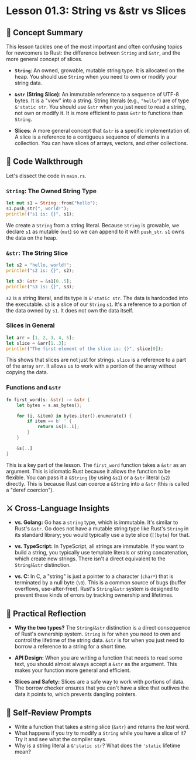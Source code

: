 # Lesson 01.3: String vs &str vs Slices

## 🧠 Concept Summary

This lesson tackles one of the most important and often confusing topics for newcomers to Rust: the difference between `String` and `&str`, and the more general concept of slices.

- **`String`**: An owned, growable, mutable string type. It is allocated on the heap. You should use `String` when you need to own or modify your string data.

- **`&str` (String Slice)**: An immutable reference to a sequence of UTF-8 bytes. It is a "view" into a string. String literals (e.g., `"hello"`) are of type `&'static str`. You should use `&str` when you just need to read a string, not own or modify it. It is more efficient to pass `&str` to functions than `String`.

- **Slices**: A more general concept that `&str` is a specific implementation of. A slice is a reference to a contiguous sequence of elements in a collection. You can have slices of arrays, vectors, and other collections.

## 🧩 Code Walkthrough

Let's dissect the code in `main.rs`.

### `String`: The Owned String Type

```rust
let mut s1 = String::from("hello");
s1.push_str(", world!");
println!("s1 is: {}", s1);
```

We create a `String` from a string literal. Because `String` is growable, we declare `s1` as mutable (`mut`) so we can append to it with `push_str`. `s1` owns the data on the heap.

### `&str`: The String Slice

```rust
let s2 = "hello, world!";
println!("s2 is: {}", s2);

let s3: &str = &s1[0..5];
println!("s3 is: {}", s3);
```

`s2` is a string literal, and its type is `&'static str`. The data is hardcoded into the executable. `s3` is a slice of our `String` `s1`. It's a reference to a portion of the data owned by `s1`. It does not own the data itself.

### Slices in General

```rust
let arr = [1, 2, 3, 4, 5];
let slice = &arr[1..3];
println!("The first element of the slice is: {}", slice[0]);
```

This shows that slices are not just for strings. `slice` is a reference to a part of the array `arr`. It allows us to work with a portion of the array without copying the data.

### Functions and `&str`

```rust
fn first_word(s: &str) -> &str {
    let bytes = s.as_bytes();

    for (i, &item) in bytes.iter().enumerate() {
        if item == b' ' {
            return &s[0..i];
        }
    }

    &s[..]
}
```

This is a key part of the lesson. The `first_word` function takes a `&str` as an argument. This is idiomatic Rust because it allows the function to be flexible. You can pass it a `&String` (by using `&s1`) or a `&str` literal (`s2`) directly. This is because Rust can coerce a `&String` into a `&str` (this is called a "deref coercion").

## ⚔️ Cross-Language Insights

- **vs. Golang:** Go has a `string` type, which is immutable. It's similar to Rust's `&str`. Go does not have a mutable string type like Rust's `String` in its standard library; you would typically use a byte slice (`[]byte`) for that.

- **vs. TypeScript:** In TypeScript, all strings are immutable. If you want to build a string, you typically use template literals or string concatenation, which create new strings. There isn't a direct equivalent to the `String`/`&str` distinction.

- **vs. C:** In C, a "string" is just a pointer to a character (`char*`) that is terminated by a null byte (`\0`). This is a common source of bugs (buffer overflows, use-after-free). Rust's `String`/`&str` system is designed to prevent these kinds of errors by tracking ownership and lifetimes.

## 🚀 Practical Reflection

- **Why the two types?** The `String`/`&str` distinction is a direct consequence of Rust's ownership system. `String` is for when you need to own and control the lifetime of the string data. `&str` is for when you just need to borrow a reference to a string for a short time.

- **API Design:** When you are writing a function that needs to read some text, you should almost always accept a `&str` as the argument. This makes your function more general and efficient.

- **Slices and Safety:** Slices are a safe way to work with portions of data. The borrow checker ensures that you can't have a slice that outlives the data it points to, which prevents dangling pointers.

## 🧩 Self-Review Prompts

- Write a function that takes a string slice (`&str`) and returns the *last* word.
- What happens if you try to modify a `String` while you have a slice of it? Try it and see what the compiler says.
- Why is a string literal a `&'static str`? What does the `'static` lifetime mean?
